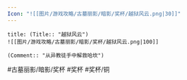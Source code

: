 ```yaml
---
Icon: "![[图片/游戏攻略/古墓丽影/暗影/奖杯/越狱风云.png|30]]"
---
```

```ad-common-bronze-trophy
title: (Title:: "越狱风云")
![[图片/游戏攻略/古墓丽影/暗影/奖杯/越狱风云.png|100]]

(Comment:: "从异教徒手中解救哈坎")
```

#古墓丽影/暗影/奖杯 #奖杯 #奖杯/铜
